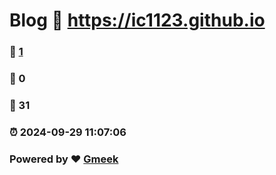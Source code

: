 # Blog :link: https://ic1123.github.io 
### :page_facing_up: [1](https://ic1123.github.io/tag.html) 
### :speech_balloon: 0 
### :hibiscus: 31 
### :alarm_clock: 2024-09-29 11:07:06 
### Powered by :heart: [Gmeek](https://github.com/Meekdai/Gmeek)
